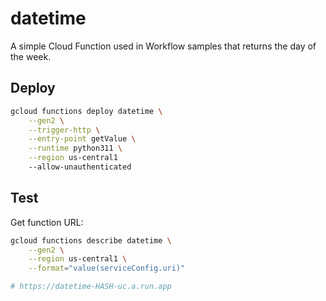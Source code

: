 # datetime

A simple Cloud Function used in Workflow samples that returns the day of the week.

## Deploy

```sh
gcloud functions deploy datetime \
    --gen2 \
    --trigger-http \
    --entry-point getValue \
    --runtime python311 \
    --region us-central1
    --allow-unauthenticated
```

## Test

Get function URL:
```sh
gcloud functions describe datetime \
    --gen2 \
    --region us-central1 \
    --format="value(serviceConfig.uri)"

# https://datetime-HASH-uc.a.run.app
```

